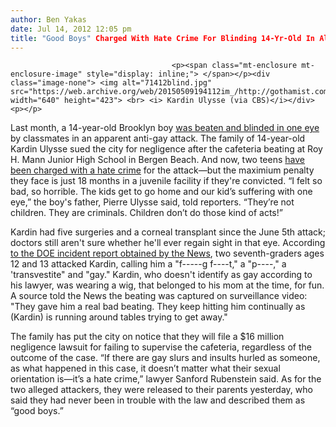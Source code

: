 ```yaml
---
author: Ben Yakas
date: Jul 14, 2012 12:05 pm
title: "Good Boys" Charged With Hate Crime For Blinding 14-Yr-Old In Alleged Anti-Gay Attack
---
```


	
										<p><span class="mt-enclosure mt-enclosure-image" style="display: inline;"> </span></p><div class="image-none"> <img alt="71412blind.jpg" src="https://web.archive.org/web/20150509194112im_/http://gothamist.com/attachments/byakas/71412blind.jpg" width="640" height="423"> <br> <i> Kardin Ulysse (via CBS)</i></div> <p></p>

<p>Last month, a 14-year-old Brooklyn boy <a href="https://web.archive.org/web/20150509194112/http://gothamist.com/2012/06/19/bullies_blind_teen_in_one_eye_at_br.php">was beaten and blinded in one eye</a> by classmates in an apparent anti-gay attack. The family of 14-year-old Kardin Ulysse sued the city for negligence after the cafeteria beating at Roy H. Mann Junior High School in Bergen Beach. And now, two teens <a href="https://web.archive.org/web/20150509194112/http://newyork.cbslocal.com/2012/07/13/2-middle-school-bullies-charged-released-in-case-of-anti-gay-assault-that-left-victim-blind-in-one-eye/">have been charged with a hate crime</a> for the attack&#x2014;but the maximium penalty they face is just 18 months in a juvenile facility if they&apos;re convicted. &#x201C;I felt so bad, so horrible. The kids get to go home and our kid&#x2019;s suffering with one eye,&#x201D; the boy&apos;s father, Pierre Ulysse said, told reporters. &#x201C;They&#x2019;re not children. They are criminals. Children don&#x2019;t do those kind of acts!&#x201D;</p>

<p>Kardin had five surgeries and a corneal transplant since the June 5th attack; doctors still aren&apos;t sure whether he&apos;ll ever regain sight in that eye. According <a href="https://web.archive.org/web/20150509194112/http://www.nydailynews.com/new-york/punks-blinded-eighth-grader-anti-gay-attack-roy-h-mann-h-s-brooklyn-face-slap-18-months-article-1.1114299">to the DOE incident report obtained by the News</a>, two seventh-graders ages 12 and 13 attacked Kardin, calling him a &quot;f-----g f----t,&quot; a &quot;p----,&quot; a &apos;transvestite&quot; and &quot;gay.&quot; Kardin, who doesn&apos;t identify as gay according to his lawyer, was wearing a wig, that belonged to his mom at the time, for fun. A source told the News the beating was captured on surveillance video: &quot;They gave him a real bad beating. They keep hitting him continually as (Kardin) is running around tables trying to get away.&quot;</p>

<p>The family has put the city on notice that they will file a $16 million negligence lawsuit for failing to supervise the cafeteria, regardless of the outcome of the case. &#x201C;If there are gay slurs and insults hurled as someone, as what happened in this case, it doesn&#x2019;t matter what their sexual orientation is&#x2014;it&#x2019;s a hate crime,&#x201D; lawyer Sanford Rubenstein said. As for the two alleged attackers, they were released to their parents yesterday, who said they had never been in trouble with the law and described them as &#x201C;good boys.&#x201D;</p>					
										
									
				